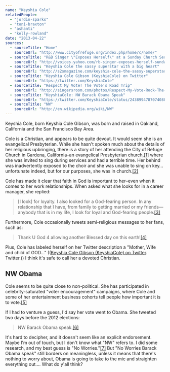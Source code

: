 ```yaml
---
name: "Keyshia Cole"
relatedPeople:
  - "jordin-sparks"
  - "toni-braxton"
  - "ashanti"
  - "kelly-rowland"
date: "2013-04-22"
sources:
  - sourceTitle: "Home"
    sourceUrl: "http://www.cityofrefuge.org/index.php/home/c/home/"
  - sourceTitle: "R&B Singer \"Exposes Herself\" at a Sunday Church Service"
    sourceUrl: "http://voices.yahoo.com/rb-singer-exposes-herself-sunday-church-service-306618.html"
  - sourceTitle: "Keyshia Cole the sassy superstar with a big heart"
    sourceUrl: "http://s2smagazine.com/keyshia-cole-the-sassy-superstar-with-a-big-heart/"
  - sourceTitle: "Keyshia Cole Gibson (KeyshiaCole) on Twitter"
    sourceUrl: "https://twitter.com/KeyshiaCole"
  - sourceTitle: "Respect My Vote! The Vote's Road Trip"
    sourceUrl: "http://singersroom.com/photos/Respect-My-Vote-Rock-The-Votes-Road-Trip/171-1/"
  - sourceTitle: "KeyshiaCole: NW Barack Obama Speak"
    sourceUrl: "https://twitter.com/KeyshiaCole/status/243899478707408897"
  - sourceTitle: "NW"
    sourceUrl: "http://en.wikipedia.org/wiki/NW"
---
```


Keyshia Cole, born Keyshia Cole Gibson, was born and raised in Oakland, California and the San Francisco Bay Area.

Cole is a Christian, and appears to be quite devout. It would seem she is an evangelical Presbyterian. While she hasn't spoken much about the details of her religious upbringing, there is a story of her attending the City of Refuge Church in Gardena, California–an evangelical Presbyterian church,<a class="source-citation" href="#http://www.cityofrefuge.org/index.php/home/c/home/" title="Home">[1]</a> where she was invited to sing during services and had a terrible time. Her behind was inadvertently exposed to the choir and she was unable to sing on key… unfortunate indeed, but for our purposes, she was in church.<a class="source-citation" href="#http://voices.yahoo.com/rb-singer-exposes-herself-sunday-church-service-306618.html" title="R&amp;B Singer &quot;Exposes Herself&quot; at a Sunday Church Service">[2]</a>

Cole has made it clear that faith in God is important to her–even when it comes to her work relationships. When asked what she looks for in a career manager, she replied:

>[I look] for loyalty. I also looked for a God-fearing person. In any relationship that I have, from family to getting married or my friends—anybody that is in my life, I look for loyal and God-fearing people.<a class="source-citation" href="#http://s2smagazine.com/keyshia-cole-the-sassy-superstar-with-a-big-heart/" title="Keyshia Cole the sassy superstar with a big heart">[3]</a>

Furthermore, Cole occasionally tweets semi-religious messages to her fans, such as:

>Thank U God 4 allowing another Blessed day on this earth!<a class="source-citation" href="#https://twitter.com/KeyshiaCole" title="Keyshia Cole Gibson (KeyshiaCole) on Twitter">[4]</a>

Plus, Cole has labeled herself on her Twitter description a "Mother, Wife and child of GOD…" (([Keyshia Cole Gibson (KeyshiaCole) on Twitter](https://twitter.com/KeyshiaCole). Twitter.)) I think it's safe to call her a devoted Christian.


## NW Obama

Cole seems to be quite close to non-political. She has participated in celebrity-saturated "voter encouragement" campaigns, where Cole and some of her entertainment business cohorts tell people how important it is to vote.<a class="source-citation" href="#http://singersroom.com/photos/Respect-My-Vote-Rock-The-Votes-Road-Trip/171-1/" title="Respect My Vote! The Vote&apos;s Road Trip">[5]</a>

If I had to venture a guess, I'd say her vote went to Obama. She tweeted two days before the 2012 elections:

>NW Barack Obama speak.<a class="source-citation" href="#https://twitter.com/KeyshiaCole/status/243899478707408897" title="KeyshiaCole: NW Barack Obama Speak">[6]</a>

It's hard to decipher, and it doesn't seem like an explicit endorsement. Maybe I'm out of touch, but I don't know what "NW" refers to. I did some research, and my best guess is "No Worries."<a class="source-citation" href="#http://en.wikipedia.org/wiki/NW" title="NW">[7]</a> But "No Worries Barack Obama speak" still borders on meaningless, unless it means that there's nothing to worry about, Obama is going to take to the mic and straighten everything out…. What do y'all think?
